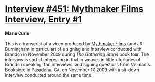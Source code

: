 # [Interview #451: Mythmaker Films Interview, Entry #1](https://www.theoryland.com/intvmain.php?i=451#1)

#### Marie Curie

This is a transcript of a video produced by
[Mythmaker Films](http://vimeo.com/9109667)
(and JR Burningham in particular) of a signing and interview conducted with Brandon in November 2009 during
*The Gathering Storm*
book tour. The interview is sort of interesting in that in weaves in little interludes of Brandon speaking, fan interviews, and signing questions from Vroman's Bookstore in Pasadena, CA, on November 17, 2009 with a sit-down interview conducted around the same time.

